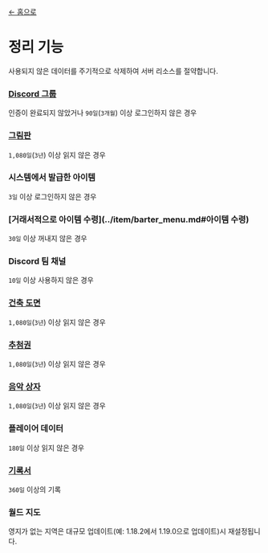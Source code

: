 [← 홈으로](../)
# 정리 기능
사용되지 않은 데이터를 주기적으로 삭제하여 서버 리소스를 절약합니다.

### [Discord 그룹](discord_server.md)
인증이 완료되지 않았거나 `90일`(`3개월`) 이상 로그인하지 않은 경우

### [그림판](../item/draw_map.md)
`1,080일`(`3년`) 이상 읽지 않은 경우

### 시스템에서 발급한 아이템
`3일` 이상 로그인하지 않은 경우

### [거래서적으로 아이템 수령](../item/barter_menu.md#아이템 수령)
`30일` 이상 꺼내지 않은 경우

### Discord 팀 채널
`10일` 이상 사용하지 않은 경우

### [건축 도면](../item/build_blueprint.md)
`1,080일`(`3년`) 이상 읽지 않은 경우

### [추첨권](../item/lottery_ticket.md)
`1,080일`(`3년`) 이상 읽지 않은 경우

### [음악 상자](../item/music_box.md)
`1,080일`(`3년`) 이상 읽지 않은 경우

### 플레이어 데이터
`180일` 이상 읽지 않은 경우

### [기록서](../item/logger_menu.md)
`360일` 이상의 기록

### 월드 지도
영지가 없는 지역은 대규모 업데이트(예: 1.18.2에서 1.19.0으로 업데이트)시 재설정됩니다.
